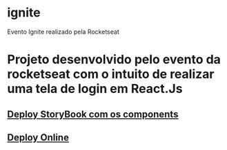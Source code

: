 # ignite
Evento Ignite realizado pela Rocketseat
<h1>Projeto desenvolvido pelo evento da rocketseat com o intuito de realizar uma tela de login em React.Js </h1>
<h2><a href="https://hobyn.github.io/ignite/"> Deploy StoryBook com os components </a>
<h2><a href="https://playful-froyo-4a9a03.netlify.app/"> Deploy Online </a>

